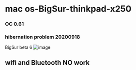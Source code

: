 # mac os-BigSur-thinkpad-x250
### OC 0.61 
###  hibernation problem 20200918
BigSur beta 6
![image](https://github.com/teddytaod/macos-BigSur-thinkpad-x250/blob/master/BigSur-beta6.png)
## wifi and Bluetooth NO work
